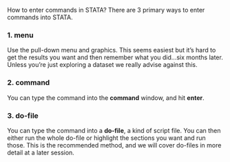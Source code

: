 How to enter commands in STATA? There are 3 primary ways to enter commands into STATA.

### 1. menu

Use the pull-down menu and graphics. This seems easiest but it’s hard to get the results you want and then remember what you did...six months later. Unless you’re just exploring a dataset we really advise against this.

### 2. command

You can type the command into the **command** window, and hit **enter**.  

### 3. do-file

You can type the command into a **do-file**, a kind of script file. You can then either run the whole do-file or highlight the sections you want and run those. This is the recommended method, and we will cover do-files in more detail at a later session.